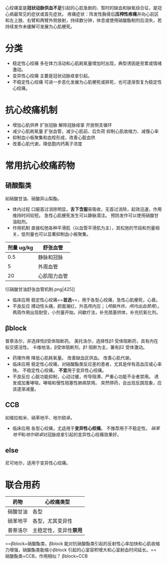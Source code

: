 心绞痛室是**冠状动脉供血不足**引起的心肌急剧的、暂时的缺血和缺氧综合征，是冠心病最常见的症状或首先症状。
疼痛症状：阵发性胸骨后**压榨性疼痛**并向心前区和左上肢、右臂和两臂外侧放射，持续数分钟，休息或使用硝酸酯制剂后消失，若持续发作未缓解可发展为心肌梗死。
# 分类
- 稳定性心绞痛
  多在体力活动和心肌耗氧量增加时出现，典型诱因是劳累或情绪激动。
- 变异性心绞痛
  主要是冠状动脉痉挛引起。
- 不稳定性心绞痛
  可进一步恶化发展为心肌梗死或猝死，也可逐渐恢复为稳定性心绞痛。
# 抗心绞痛机制
- 增加心肌供养
  扩张冠脉
  解除冠脉痉挛
  开放侧支循环
- 减少心肌耗氧量
  扩张血管，减少心肌前、后负荷
  抑制心肌收缩力、减慢心率
- 抑制血小板聚集和血栓形成，改善心脏血供
- 改善心肌代谢，降低胞内钙离子浓度
# 常用抗心绞痛药物
## 硝酸酯类
如硝酸甘油、硝酸异山梨酯。
- 体内过程
  口服首过消除明显，**舌下含服**易吸收，无首过消除，起效迅速，作用维持时间较短。
  急性心肌梗死发生可以静脉滴注。
  预防发作可以使用硝酸甘油贴剂。
- 作用机制
  直接松弛各种平滑肌（以血管平滑肌为主），其松弛的节段和剂量相关，低剂量也可以显著抑制血小板聚集。

| 剂量 ug/kg | 舒张血管   |
| -------- | ------ |
| 0.5      | 静脉和冠脉  |
| 5        | 外周血管   |
| 20       | 心肌阻力血管 |

![[硝酸甘油舒张血管机制.png|425]]
- 临床应用
  稳定性心绞痛==**首选**==，用于各型心绞痛，急性心肌梗死，心衰。
- 不良反应
  搏动性头痛，颜面潮红，升高颅内压；（*颅脑外伤，颅内出血禁用*）。
  两周作用出现耐受，小剂量开始，间歇疗法，补充巯基供体，补充抗氧化剂。 
## βblock
普萘洛尔，非选择性β受体阻断药。
美托洛尔，选择性β1 受体阻断药，具有内在拟交感活性。
卡维地洛，β受体阻断剂，β1 阻断为主，兼有β2 受体激动。
- 药理作用
  降低心肌耗氧量。
  改善缺血区供血。
  改善心肌代谢。
- 临床应用
  稳定性心绞痛，对硝酸酯类反应差的患者，尤其是伴有高血压或心率快。
  不稳定性心绞痛。
  **不宜**用于变异性心绞痛。
 - 不良反应
   心脏功能抑制，心动过缓，传导阻滞，严重心功能不全者禁用。
   诱发或加重哮喘，哮喘和慢性阻塞性肺病禁用。
   突然停药，会出现反跳现象，应该逐渐减量。
## CCB
如维拉帕米、硝苯地平、地尔硫卓。
- 临床应用
  各型心绞痛，尤适用于**变异性心绞痛**。
  不推荐用于不稳定性。
  *硝苯地平*和*地尔硫卓*对冠脉痉挛引起的变异性心绞痛效果好。
## else
尼可地尔，适用于变异性心绞痛。
# 联合用药

| 药物   | 心绞痛类型          |
| ---- | -------------- |
| 硝酸甘油 | 各型             |
| 硝苯地平 | 各型，尤其变异性       |
| 普萘洛尔 | 主稳定性，变异性**禁用** |
==βblock+硝酸酯类，βblock 能对抗硝酸酯类引起的反射性心率加快和心肌收缩力增强，硝酸酯类能缩小βblock 引起的心室容积增大和心室射血时间延长。==
硝酸酯类+CCB，作用相似？
βblock+CCB